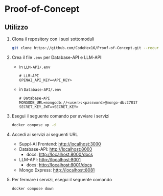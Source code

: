# Proof-of-Concept

## Utilizzo

1. Clona il repository con i suoi sottomoduli

	```bash
	git clone https://github.com/CodeHex16/Proof-of-Concept.git --recurse-submodules
	```

1. Crea il file `.env` per Database-API e LLM-API
	- in `LLM-API/.env`

		```dosini
		# LLM-API
		OPENAI_API_KEY=<API_KEY>
		```
	- in `Database-API/.env`
		```dosini
		# Database-API
		MONGODB_URL=mongodb://<user>:<password>@mongo-db:27017
		SECRET_KEY_JWT=<SECRET_KEY>
		```

1. Esegui il seguente comando per avviare i servizi

	```bash
	docker compose up -d
	```

1. Accedi ai servizi ai seguenti URL

	- Suppl-AI Frontend: [http://localhost:3000](http://localhost:3000)
	- Database-API: [http://localhost:8000](http://localhost:8000)
		- docs: [http://localhost:8000/docs](http://localhost:8000/docs)
	- LLM-API: [http://localhost:8001](http://localhost:8001)
		- docs: [http://localhost:8001/docs](http://localhost:8001/docs)
	- Mongo Express: [http://localhost:8081](http://localhost:8081)

1. Per fermare i servizi, esegui il seguente comando
	```bash
	docker compose down
	```
